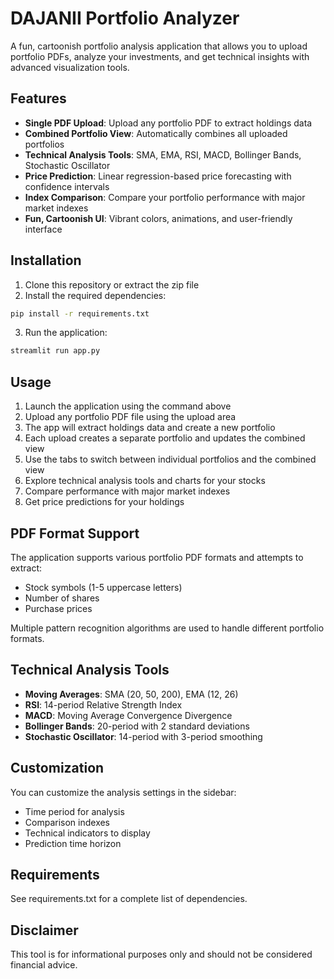 # DAJANII Portfolio Analyzer

A fun, cartoonish portfolio analysis application that allows you to upload portfolio PDFs, analyze your investments, and get technical insights with advanced visualization tools.

## Features

- **Single PDF Upload**: Upload any portfolio PDF to extract holdings data
- **Combined Portfolio View**: Automatically combines all uploaded portfolios
- **Technical Analysis Tools**: SMA, EMA, RSI, MACD, Bollinger Bands, Stochastic Oscillator
- **Price Prediction**: Linear regression-based price forecasting with confidence intervals
- **Index Comparison**: Compare your portfolio performance with major market indexes
- **Fun, Cartoonish UI**: Vibrant colors, animations, and user-friendly interface

## Installation

1. Clone this repository or extract the zip file
2. Install the required dependencies:

```bash
pip install -r requirements.txt
```

3. Run the application:

```bash
streamlit run app.py
```

## Usage

1. Launch the application using the command above
2. Upload any portfolio PDF file using the upload area
3. The app will extract holdings data and create a new portfolio
4. Each upload creates a separate portfolio and updates the combined view
5. Use the tabs to switch between individual portfolios and the combined view
6. Explore technical analysis tools and charts for your stocks
7. Compare performance with major market indexes
8. Get price predictions for your holdings

## PDF Format Support

The application supports various portfolio PDF formats and attempts to extract:
- Stock symbols (1-5 uppercase letters)
- Number of shares
- Purchase prices

Multiple pattern recognition algorithms are used to handle different portfolio formats.

## Technical Analysis Tools

- **Moving Averages**: SMA (20, 50, 200), EMA (12, 26)
- **RSI**: 14-period Relative Strength Index
- **MACD**: Moving Average Convergence Divergence
- **Bollinger Bands**: 20-period with 2 standard deviations
- **Stochastic Oscillator**: 14-period with 3-period smoothing

## Customization

You can customize the analysis settings in the sidebar:
- Time period for analysis
- Comparison indexes
- Technical indicators to display
- Prediction time horizon

## Requirements

See requirements.txt for a complete list of dependencies.

## Disclaimer

This tool is for informational purposes only and should not be considered financial advice.
